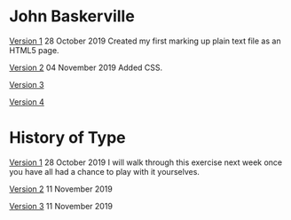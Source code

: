 # John Baskerville


[Version 1](https://darachmcsherry.github.io/john-baskerville/baskerville.html)
28 October 2019
Created my first marking up plain text file as an HTML5 page.

[Version 2](https://darachmcsherry.github.io/john-baskerville/baskerville-two.html)
 04 November 2019
Added CSS.

[Version 3](https://darachmcsherry.github.io/john-baskerville/baskerville-three.html)

[Version 4](https://darachmcsherry.github.io/john-baskerville/baskerville-four.html)

# History of Type

[Version 1](https://darachmcsherry.github.io/john-baskerville/)
28 October 2019
I will walk through this exercise next week once you have all had a chance to play with it yourselves.

[Version 2](https://darachmcsherry.github.io/john-baskerville/)
11 November 2019

[Version 3](https://darachmcsherry.github.io/john-baskerville/)
11 November 2019
